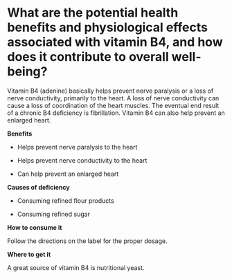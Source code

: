 # What are the potential health benefits and physiological effects associated with vitamin B4, and how does it contribute to overall well-being?

Vitamin B4 (adenine) basically helps prevent nerve paralysis or a loss of nerve conductivity, primarily to the heart. A loss of nerve conductivity can cause a loss of coordination of the heart muscles. The eventual end result of a chronic B4 deficiency is fibrillation. Vitamin B4 can also help prevent an enlarged heart.

**Benefits**

- Helps prevent nerve paralysis to the heart

- Helps prevent nerve conductivity to the heart

- Can help prevent an enlarged heart

**Causes of deficiency**

- Consuming refined flour products

- Consuming refined sugar

**How to consume it**

Follow the directions on the label for the proper dosage.

**Where to get it**

A great source of vitamin B4 is nutritional yeast.